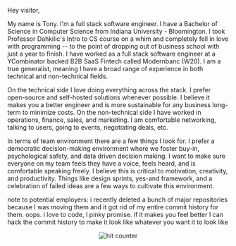 Hey visitor,

My name is Tony. I'm a full stack software engineer. I have a Bachelor of Science in Computer Science from Indiana University - Bloomington. I took Professor Dahkilic's Intro to CS course on a whim and completely fell in love with programming -- to the point of dropping out of business school with just a year to finish. I have worked as a full stack software engineer at a YCombinator backed B2B SaaS Fintech called Modernbanc (W20). I am a true generalist, meaning I have a broad range of experience in both technical and non-technical fields.

On the technical side I love doing everything across the stack. I prefer open-source and self-hosted solutions whenever possible. I believe it makes you a better engineer and is more sustainable for any business long-term to minimize costs. On the non-technical side I have worked in operations, finance, sales, and marketing. I am comfortable networking, talking to users, going to events, negotiating deals, etc. 

In terms of team environment there are a few things I look for. I prefer a democratic decision-making environment where we foster buy-in, psychological safety, and data driven decision making. I want to make sure everyone on my team feels they have a voice, feels heard, and is comfortable speaking freely. I believe this is critical to motivation, creativity, and productivity. Things like design sprints, yes-and framework, and a celebration of failed ideas are a few ways to cultivate this environment.

note to potential employers: i recently deleted a bunch of major repositories because I was moving them and it got rid of my entire commit history for them. oops. i love to code, I pinky promise. if it makes you feel better I can hack the commit history to make it look like whatever you want it to look like



<div align="center">
<p></p>
<img src="https://profile-counter.glitch.me/tonydattolo/count.svg" alt="hit counter" align="center">
</div>
